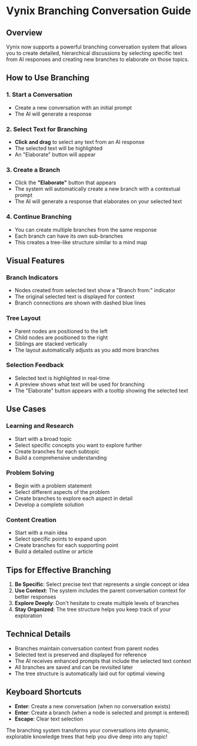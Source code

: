 # Vynix Branching Conversation Guide

## Overview
Vynix now supports a powerful branching conversation system that allows you to create detailed, hierarchical discussions by selecting specific text from AI responses and creating new branches to elaborate on those topics.

## How to Use Branching

### 1. Start a Conversation
- Create a new conversation with an initial prompt
- The AI will generate a response

### 2. Select Text for Branching
- **Click and drag** to select any text from an AI response
- The selected text will be highlighted
- An "Elaborate" button will appear

### 3. Create a Branch
- Click the **"Elaborate"** button that appears
- The system will automatically create a new branch with a contextual prompt
- The AI will generate a response that elaborates on your selected text

### 4. Continue Branching
- You can create multiple branches from the same response
- Each branch can have its own sub-branches
- This creates a tree-like structure similar to a mind map

## Visual Features

### Branch Indicators
- Nodes created from selected text show a "Branch from:" indicator
- The original selected text is displayed for context
- Branch connections are shown with dashed blue lines

### Tree Layout
- Parent nodes are positioned to the left
- Child nodes are positioned to the right
- Siblings are stacked vertically
- The layout automatically adjusts as you add more branches

### Selection Feedback
- Selected text is highlighted in real-time
- A preview shows what text will be used for branching
- The "Elaborate" button appears with a tooltip showing the selected text

## Use Cases

### Learning and Research
- Start with a broad topic
- Select specific concepts you want to explore further
- Create branches for each subtopic
- Build a comprehensive understanding

### Problem Solving
- Begin with a problem statement
- Select different aspects of the problem
- Create branches to explore each aspect in detail
- Develop a complete solution

### Content Creation
- Start with a main idea
- Select specific points to expand upon
- Create branches for each supporting point
- Build a detailed outline or article

## Tips for Effective Branching

1. **Be Specific**: Select precise text that represents a single concept or idea
2. **Use Context**: The system includes the parent conversation context for better responses
3. **Explore Deeply**: Don't hesitate to create multiple levels of branches
4. **Stay Organized**: The tree structure helps you keep track of your exploration

## Technical Details

- Branches maintain conversation context from parent nodes
- Selected text is preserved and displayed for reference
- The AI receives enhanced prompts that include the selected text context
- All branches are saved and can be revisited later
- The tree structure is automatically laid out for optimal viewing

## Keyboard Shortcuts

- **Enter**: Create a new conversation (when no conversation exists)
- **Enter**: Create a branch (when a node is selected and prompt is entered)
- **Escape**: Clear text selection

The branching system transforms your conversations into dynamic, explorable knowledge trees that help you dive deep into any topic!
